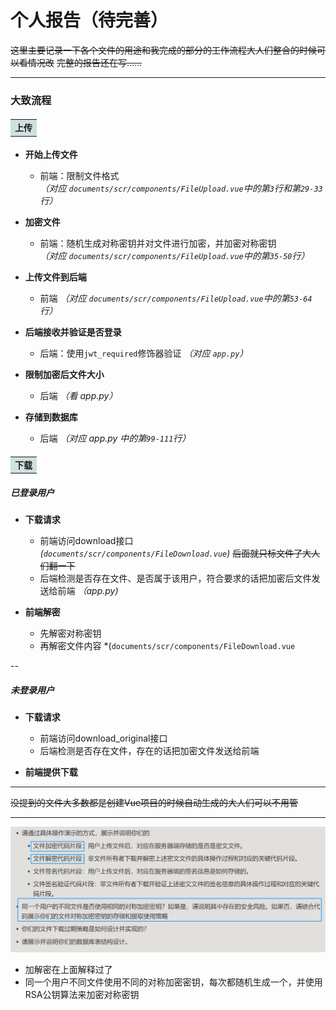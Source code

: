 # 个人报告（待完善）

~~这里主要记录一下各个文件的用途和我完成的部分的工作流程大人们整合的时候可以看情况改~~ ~~完整的报告还在写......~~

---

### 大致流程

#### <table><tr><td bgcolor=d0dfe0>上传</td></tr></table>

+ __开始上传文件__  
  - 前端：限制文件格式   
  *（对应 `documents/scr/components/FileUpload.vue`中的第`3`行和第`29-33`行）*

+ __加密文件__  
  - 前端：随机生成对称密钥并对文件进行加密，并加密对称密钥  
  *（对应 `documents/scr/components/FileUpload.vue`中的第`35-50`行）*  

+ __上传文件到后端__
  - 前端
    *（对应 `documents/scr/components/FileUpload.vue`中的第`53-64`行）*  

+ __后端接收并验证是否登录__  
  - 后端：使用`jwt_required`修饰器验证 
  *（对应 `app.py`）* 

+ __限制加密后文件大小__  
  - 后端 *（看 *app.py*）*  

+ __存储到数据库__  
  - 后端 *（对应 *app.py* 中的第`99-111`行）* 



#### <table><tr><td bgcolor=d0dfe0>下载</td></tr></table>

##### 已登录用户
+ __下载请求__   
  - 前端访问download接口 *(`documents/scr/components/FileDownload.vue`)* ~~后面就只标文件了大人们翻一下~~
  - 后端检测是否存在文件、是否属于该用户，符合要求的话把加密后文件发送给前端 *（app.py)*  

+ __前端解密__   
  - 先解密对称密钥
  - 再解密文件内容 *(`documents/scr/components/FileDownload.vue`

--
  
  
##### 未登录用户
+ __下载请求__
  - 前端访问download_original接口
  - 后端检测是否存在文件，存在的话把加密文件发送给前端

+ __前端提供下载__


---

~~没提到的文件大多数都是创建Vue项目的时候自动生成的大人们可以不用管~~

---

![解释说明](%E8%A7%A3%E9%87%8A%E8%AF%B4%E6%98%8E%E6%B8%85%E5%8D%95.png)

+ 加解密在上面解释过了
+ 同一个用户不同文件使用不同的对称加密密钥，每次都随机生成一个，并使用RSA公钥算法来加密对称密钥